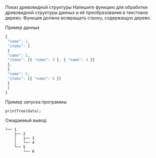 Показ древовидной структуры
Напишите функцию для обработки древовидной структуры данных и её преобразования в текстовое дерево. Функция должна возвращать строку, содержащую дерево.

Пример данных

```javascript
{ 
 "name": 1, 
 "items": [ 
 { 
 "name": 2, 
 "items": [{ "name": 3 }, { "name": 4 }] 
 }, 
 { 
 "name": 5, 
 "items": [{ "name": 6 }] 
 } 
 ] 
} 
```
Пример запуска программы

`printTree(data);`  

Ожидаемый вывод

```
└── 1
    ├── 2
    │   ├── 3
    │   └── 4
    └── 5
        └── 6
```
